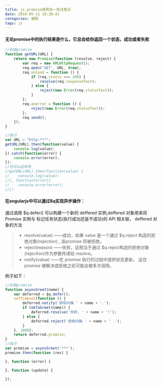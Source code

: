 ```yaml
---
title: js promise简例及一些注意点
date: 2018-05-11 10:30:41
categories: 编程
tags: js
---
```


#### 无论promise中的执行结果是什么，它总会给你返回一个状态，成功或者失败
```javaScript
//封装promise
function getURL(URL) {
    return new Promise(function (resolve, reject) {
        var req = new XMLHttpRequest();
        req.open('GET', URL, true);
        req.onload = function () {
            if (req.status === 200) {
                resolve(req.responseText);
            } else {
                reject(new Error(req.statusText));
            }
        };
        req.onerror = function () {
            reject(new Error(req.statusText));
        };
        req.send();
    });
}

//执行
var URL = "http:***";
getURL(URL).then(function(value) {
    console.log(value);
}).catch(function(error) {
    console.error(error);
});
//也可以这样写
//getURL(URL).then(function(value) {
//    console.log(value);
//}, function(error){
//    console.error(error);
//})
```
<!--more-->
#### 在angularjs中可以通过$q实现异步操作：

通过调用  $q.defer() 可以构建一个新的 deffered 实例,deffered 对象用来将 Promise 实例与 标记任务状态(执行成功还是不成功)的 API 相关联，
deffered 对象的方法
>- resolve(value) ——成功，如果 value 是一个通过 $q.reject 构造的拒绝对象(rejection) , 该promise 将被拒绝。
>- reject(reason) ——失败，这相当于通过 $q.reject构造的拒绝对象(rejection)作为参数传递给 resolve。
>- notify(value)  ——在 promise 执行的过程中提供状态更新。 这在 promise 被解决或拒绝之前可能会被多次调用。

例子如下：

```javaScript
//封装promise
function asyncGreet(name) {
    var deferred = $q.defer();
    setTimeout(function () {
        deferred.notify('即将问候 ' + name + '.');
        if (okToGreet(name)) {
            deferred.resolve('你好, ' + name + '!');
        } else {
            deferred.reject('拒绝问候 ' + name + ' .');
        }
    }, 1000);
    return deferred.promise;
}
//执行
var promise = asyncGreet('***');
promise.then(function (res) {

}, function (error) {

}, function (update) {

});  
```
